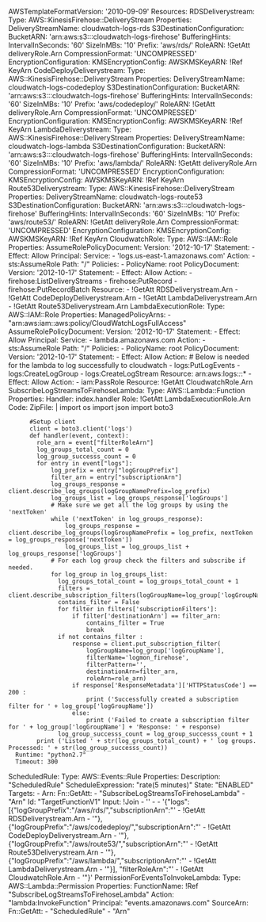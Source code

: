 AWSTemplateFormatVersion: '2010-09-09'
Resources:
  RDSDeliverystream:
    Type: AWS::KinesisFirehose::DeliveryStream
    Properties:
      DeliveryStreamName: cloudwatch-logs-rds
      S3DestinationConfiguration:
        BucketARN: 'arn:aws:s3:::cloudwatch-logs-firehose'
        BufferingHints:
          IntervalInSeconds: '60'
          SizeInMBs: '10'
        Prefix: 'aws/rds/'
        RoleARN: !GetAtt deliveryRole.Arn
        CompressionFormat: 'UNCOMPRESSED'
        EncryptionConfiguration:
          KMSEncryptionConfig:
            AWSKMSKeyARN: !Ref KeyArn
  CodeDeployDeliverystream:
    Type: AWS::KinesisFirehose::DeliveryStream
    Properties:
      DeliveryStreamName: cloudwatch-logs-codedeploy
      S3DestinationConfiguration:
        BucketARN: 'arn:aws:s3:::cloudwatch-logs-firehose'
        BufferingHints:
          IntervalInSeconds: '60'
          SizeInMBs: '10'
        Prefix: 'aws/codedeploy/'
        RoleARN: !GetAtt deliveryRole.Arn
        CompressionFormat: 'UNCOMPRESSED'
        EncryptionConfiguration:
          KMSEncryptionConfig:
            AWSKMSKeyARN: !Ref KeyArn
  LambdaDeliverystream:
    Type: AWS::KinesisFirehose::DeliveryStream
    Properties:
      DeliveryStreamName: cloudwatch-logs-lambda
      S3DestinationConfiguration:
        BucketARN: 'arn:aws:s3:::cloudwatch-logs-firehose'
        BufferingHints:
          IntervalInSeconds: '60'
          SizeInMBs: '10'
        Prefix: 'aws/lambda/'
        RoleARN: !GetAtt deliveryRole.Arn
        CompressionFormat: 'UNCOMPRESSED'
        EncryptionConfiguration:
          KMSEncryptionConfig:
            AWSKMSKeyARN: !Ref KeyArn
  Route53Deliverystream:
    Type: AWS::KinesisFirehose::DeliveryStream
    Properties:
      DeliveryStreamName: cloudwatch-logs-route53
      S3DestinationConfiguration:
        BucketARN: 'arn:aws:s3:::cloudwatch-logs-firehose'
        BufferingHints:
          IntervalInSeconds: '60'
          SizeInMBs: '10'
        Prefix: 'aws/route53/'
        RoleARN: !GetAtt deliveryRole.Arn
        CompressionFormat: 'UNCOMPRESSED'
        EncryptionConfiguration:
          KMSEncryptionConfig:
            AWSKMSKeyARN: !Ref KeyArn
  CloudwatchRole:
    Type: AWS::IAM::Role
    Properties:
      AssumeRolePolicyDocument:
        Version: '2012-10-17'
        Statement:
        - Effect: Allow
          Principal:
            Service:
            - 'logs.us-east-1.amazonaws.com'
          Action:
          - sts:AssumeRole
      Path: "/"
      Policies:
      - PolicyName: root
        PolicyDocument:
          Version: '2012-10-17'
          Statement:
          - Effect: Allow
            Action:
            - firehose:ListDeliveryStreams
            - firehose:PutRecord
            - firehose:PutRecordBatch
            Resource:
              - !GetAtt RDSDeliverystream.Arn
              - !GetAtt CodeDeployDeliverystream.Arn
              - !GetAtt LambdaDeliverystream.Arn
              - !GetAtt Route53Deliverystream.Arn
  LambdaExecutionRole:
    Type: AWS::IAM::Role
    Properties:
      ManagedPolicyArns:
      - "arn:aws:iam::aws:policy/CloudWatchLogsFullAccess"
      AssumeRolePolicyDocument:
        Version: '2012-10-17'
        Statement:
        - Effect: Allow
          Principal:
            Service:
            - lambda.amazonaws.com
          Action:
          - sts:AssumeRole
      Path: "/"
      Policies:
      - PolicyName: root
        PolicyDocument:
          Version: '2012-10-17'
          Statement:
          - Effect: Allow
            Action:
            # Below is needed for the lambda to log successfully to cloudwatch
            - logs:PutLogEvents
            - logs:CreateLogGroup
            - logs:CreateLogStream
            Resource: arn:aws:logs:*:*:*
          - Effect: Allow
            Action:
            - iam:PassRole
            Resource: !GetAtt CloudwatchRole.Arn
  SubscribeLogStreamsToFirehoseLambda:
    Type: AWS::Lambda::Function
    Properties:
      Handler: index.handler
      Role: !GetAtt LambdaExecutionRole.Arn
      Code:
        ZipFile: |
          import os
          import json
          import boto3

          #Setup client
          client = boto3.client('logs')
          def handler(event, context):
            role_arn = event["filterRoleArn"]
            log_groups_total_count = 0
            log_group_successs_count = 0
            for entry in event["logs"]:
                log_prefix = entry["logGroupPrefix"]
                filter_arn = entry["subscriptionArn"]
                log_groups_response = client.describe_log_groups(logGroupNamePrefix=log_prefix)
                log_groups_list = log_groups_response['logGroups']
                # Make sure we get all the log groups by using the 'nextToken'
                while ('nextToken' in log_groups_response):
                    log_groups_response = client.describe_log_groups(logGroupNamePrefix = log_prefix, nextToken = log_groups_response['nextToken'])
                    log_groups_list = log_groups_list + log_groups_response['logGroups']
                # For each log group check the filters and subscribe if needed.
                for log_group in log_groups_list:
                  log_groups_total_count = log_groups_total_count + 1
                  filters = client.describe_subscription_filters(logGroupName=log_group['logGroupName'])
                  contains_filter = False
                  for filter in filters['subscriptionFilters']:
                      if filter['destinationArn'] == filter_arn:
                          contains_filter = True
                          break
                  if not contains_filter :
                      response = client.put_subscription_filter(
                          logGroupName=log_group['logGroupName'],
                          filterName='logmon_firehose',
                          filterPattern='',
                          destinationArn=filter_arn,
                          roleArn=role_arn)
                      if response['ResponseMetadata']['HTTPStatusCode'] == 200 :
                          print ('Successfully created a subscription filter for ' + log_group['logGroupName'])
                      else:
                          print ('Failed to create a subscription filter for ' + log_group['logGroupName'] + 'Response: ' + response)
                  log_group_successs_count = log_group_successs_count + 1
            print ('Listed ' + str(log_groups_total_count) + ' log groups. Processed: ' + str(log_group_successs_count))
      Runtime: "python2.7"
      Timeout: 300
  ScheduledRule:
    Type: AWS::Events::Rule
    Properties:
      Description: "ScheduledRule"
      ScheduleExpression: "rate(5 minutes)"
      State: "ENABLED"
      Targets:
        - Arn:
            Fn::GetAtt:
              - "SubscribeLogStreamsToFirehoseLambda"
              - "Arn"
          Id: "TargetFunctionV1"
          Input:
            !Join
              - ''
              - - '{"logs":[{"logGroupPrefix":"/aws/rds/","subscriptionArn":"'
                - !GetAtt RDSDeliverystream.Arn
                - '"},{"logGroupPrefix":"/aws/codedeploy/","subscriptionArn":"'
                - !GetAtt CodeDeployDeliverystream.Arn
                - '"},{"logGroupPrefix":"/aws/route53/","subscriptionArn":"'
                - !GetAtt Route53Deliverystream.Arn
                - '"},{"logGroupPrefix":"/aws/lambda/","subscriptionArn":"'
                - !GetAtt LambdaDeliverystream.Arn
                - '"}], "filterRoleArn":"'
                - !GetAtt CloudwatchRole.Arn
                - '"}'
  PermissionForEventsToInvokeLambda:
    Type: AWS::Lambda::Permission
    Properties:
      FunctionName: !Ref "SubscribeLogStreamsToFirehoseLambda"
      Action: "lambda:InvokeFunction"
      Principal: "events.amazonaws.com"
      SourceArn:
        Fn::GetAtt:
          - "ScheduledRule"
          - "Arn"
